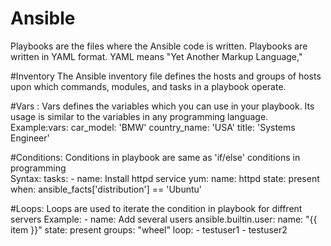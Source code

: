 # Ansible
Playbooks are the files where the Ansible code is written. Playbooks are written in YAML format. YAML means "Yet Another Markup Language,"

#Inventory
The Ansible inventory file defines the hosts and groups of hosts upon which commands, modules, and tasks in a playbook operate.

#Vars : Vars defines the variables which you can use in your playbook. Its usage is similar to the variables in any programming language.
Example:vars:
        car_model: 'BMW'
        country_name: 'USA'
        title: 'Systems Engineer'
        
#Conditions: Conditions in playbook are same as 'if/else' conditions in programming   
Syntax: tasks:
         - name: Install httpd service
           yum: 
                name: httpd
                state: present
           when: ansible_facts['distribution'] == 'Ubuntu'
           
 #Loops: Loops are used to iterate the condition in playbook for diffrent servers
 Example: - name: Add several users
            ansible.builtin.user:
                name: "{{ item }}"
                state: present
                groups: "wheel"
            loop:
              - testuser1
              - testuser2
            
